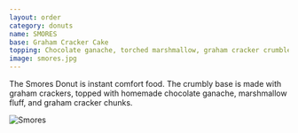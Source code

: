 ```yaml
---
layout: order
category: donuts
name: SMORES
base: Graham Cracker Cake
topping: Chocolate ganache, torched marshmallow, graham cracker crumble
image: smores.jpg
---
```


The Smores Donut is instant comfort food. The crumbly base is made with graham crackers, topped with homemade chocolate ganache, marshmallow fluff, and graham cracker chunks.

![Smores](http://3.bp.blogspot.com/-6MD8NSJDUMk/Ua9fBW1JlNI/AAAAAAAADIA/BfG2Pilp2-Y/s1600/SmoresDonuts.jpg)
